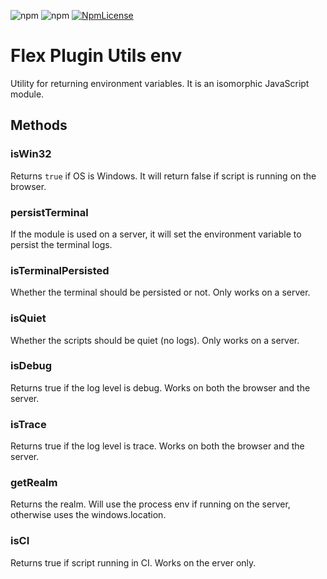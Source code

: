 ![npm](https://img.shields.io/npm/v/flex-plugins-utils-env.svg?style=flat-square)
![npm](https://img.shields.io/npm/dt/flex-plugins-utils-env.svg?style=flat-square)
[![NpmLicense](https://img.shields.io/npm/l/flex-plugins-utils-env.svg?style=flat-square)](../../LICENSE)

# Flex Plugin Utils env

Utility for returning environment variables. It is an isomorphic JavaScript module. 

## Methods

### isWin32

Returns `true` if OS is Windows. It will return false if script is running on the browser.

### persistTerminal

If the module is used on a server, it will set the environment variable to persist the terminal logs.

### isTerminalPersisted

Whether the terminal should be persisted or not. Only works on a server.

### isQuiet

Whether the scripts should be quiet (no logs). Only works on a server.

### isDebug

Returns true if the log level is debug. Works on both the browser and the server.

### isTrace

Returns true if the log level is trace. Works on both the browser and the server.

### getRealm

Returns the realm. Will use the process env if running on the server, otherwise uses the windows.location. 

### isCI

Returns true if script running in CI. Works on the erver only.
